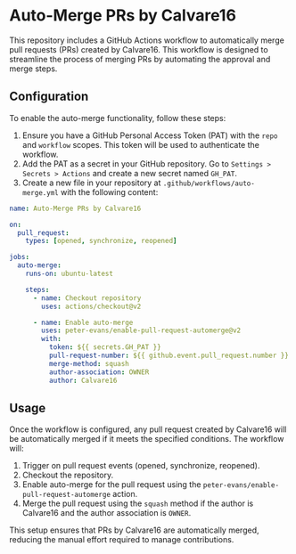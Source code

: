 # Auto-Merge PRs by Calvare16

This repository includes a GitHub Actions workflow to automatically merge pull requests (PRs) created by Calvare16. This workflow is designed to streamline the process of merging PRs by automating the approval and merge steps.

## Configuration

To enable the auto-merge functionality, follow these steps:

1. Ensure you have a GitHub Personal Access Token (PAT) with the `repo` and `workflow` scopes. This token will be used to authenticate the workflow.
2. Add the PAT as a secret in your GitHub repository. Go to `Settings > Secrets > Actions` and create a new secret named `GH_PAT`.
3. Create a new file in your repository at `.github/workflows/auto-merge.yml` with the following content:

```yaml
name: Auto-Merge PRs by Calvare16

on:
  pull_request:
    types: [opened, synchronize, reopened]

jobs:
  auto-merge:
    runs-on: ubuntu-latest

    steps:
      - name: Checkout repository
        uses: actions/checkout@v2

      - name: Enable auto-merge
        uses: peter-evans/enable-pull-request-automerge@v2
        with:
          token: ${{ secrets.GH_PAT }}
          pull-request-number: ${{ github.event.pull_request.number }}
          merge-method: squash
          author-association: OWNER
          author: Calvare16
```

## Usage

Once the workflow is configured, any pull request created by Calvare16 will be automatically merged if it meets the specified conditions. The workflow will:

1. Trigger on pull request events (opened, synchronize, reopened).
2. Checkout the repository.
3. Enable auto-merge for the pull request using the `peter-evans/enable-pull-request-automerge` action.
4. Merge the pull request using the `squash` method if the author is Calvare16 and the author association is `OWNER`.

This setup ensures that PRs by Calvare16 are automatically merged, reducing the manual effort required to manage contributions.
